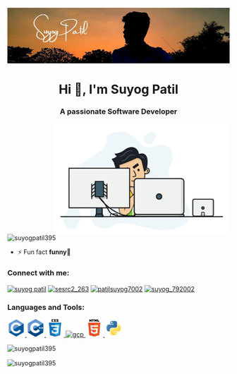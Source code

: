 ![logo](https://github.com/suyogpatil395/suyogpatil395/blob/main/banner.png.jpg)
<h1 align="center">Hi 👋, I'm Suyog Patil</h1>
<h3 align="center">A passionate Software Developer</h3>

<img align="right" alt="coding" width="400" src="https://raw.githubusercontent.com/rajpratyush/rajpratyush/master/me_1.gif">

<p align="left"> <img src="https://komarev.com/ghpvc/?username=suyogpatil395&label=Profile%20views&color=0e75b6&style=flat" alt="suyogpatil395" /> </p>

- ⚡ Fun fact **funny🤪**

<h3 align="left">Connect with me:</h3>
<p align="left">
<a href="https://linkedin.com/in/suyog patil" target="blank"><img align="center" src="https://raw.githubusercontent.com/rahuldkjain/github-profile-readme-generator/master/src/images/icons/Social/linked-in-alt.svg" alt="suyog patil" height="30" width="40" /></a>
<a href="https://www.codechef.com/users/sesrc2_263" target="blank"><img align="center" src="https://cdn.jsdelivr.net/npm/simple-icons@3.1.0/icons/codechef.svg" alt="sesrc2_263" height="30" width="40" /></a>
<a href="https://www.hackerrank.com/patilsuyog7002" target="blank"><img align="center" src="https://raw.githubusercontent.com/rahuldkjain/github-profile-readme-generator/master/src/images/icons/Social/hackerrank.svg" alt="patilsuyog7002" height="30" width="40" /></a>
<a href="https://www.leetcode.com/suyog_792002" target="blank"><img align="center" src="https://raw.githubusercontent.com/rahuldkjain/github-profile-readme-generator/master/src/images/icons/Social/leet-code.svg" alt="suyog_792002" height="30" width="40" /></a>
</p>

<h3 align="left">Languages and Tools:</h3>
<p align="left"> <a href="https://www.cprogramming.com/" target="_blank" rel="noreferrer"> <img src="https://raw.githubusercontent.com/devicons/devicon/master/icons/c/c-original.svg" alt="c" width="40" height="40"/> </a> <a href="https://www.w3schools.com/cpp/" target="_blank" rel="noreferrer"> <img src="https://raw.githubusercontent.com/devicons/devicon/master/icons/cplusplus/cplusplus-original.svg" alt="cplusplus" width="40" height="40"/> </a> <a href="https://www.w3schools.com/css/" target="_blank" rel="noreferrer"> <img src="https://raw.githubusercontent.com/devicons/devicon/master/icons/css3/css3-original-wordmark.svg" alt="css3" width="40" height="40"/> </a> <a href="https://cloud.google.com" target="_blank" rel="noreferrer"> <img src="https://www.vectorlogo.zone/logos/google_cloud/google_cloud-icon.svg" alt="gcp" width="40" height="40"/> </a> <a href="https://www.w3.org/html/" target="_blank" rel="noreferrer"> <img src="https://raw.githubusercontent.com/devicons/devicon/master/icons/html5/html5-original-wordmark.svg" alt="html5" width="40" height="40"/> </a> <a href="https://www.python.org" target="_blank" rel="noreferrer"> <img src="https://raw.githubusercontent.com/devicons/devicon/master/icons/python/python-original.svg" alt="python" width="40" height="40"/> </a> </p>

<p><img align="center" src="https://github-readme-stats.vercel.app/api/top-langs?username=suyogpatil395&show_icons=true&locale=en&layout=compact" alt="suyogpatil395" /></p>

<p><img align="center" src="https://github-readme-streak-stats.herokuapp.com/?user=suyogpatil395&" alt="suyogpatil395" /></p>
